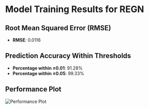 # Model Training Results for REGN

## Root Mean Squared Error (RMSE)
- **RMSE**: 0.0116

## Prediction Accuracy Within Thresholds
- **Percentage within ±0.01**: 91.28%
- **Percentage within ±0.05**: 99.33%

## Performance Plot
![Performance Plot](../imgs/REGN.png)
